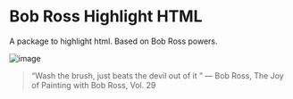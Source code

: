# Bob Ross Highlight HTML

A package to highlight html. Based on Bob Ross powers.

![image](https://user-images.githubusercontent.com/16295402/58977758-ba340800-87a0-11e9-996b-78275c7cf567.png)

> “Wash the brush, just beats the devil out of it ”
> ― Bob Ross, The Joy of Painting with Bob Ross, Vol. 29
